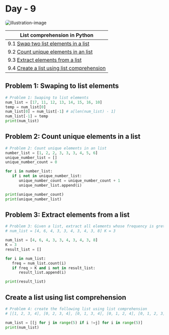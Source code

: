 # Day - 9

<img style="border-radius: 5px" src="https://community-cdn-digitalocean-com.global.ssl.fastly.net/RoGkayKbiUPPDfVJa56gTwmy" alt="illustration-image" />

| List comprehension in Python                                                          |
| ------------------------------------------------------------------------------------- |
| 9.1 [Swap two list elements in a list](#problem-1-swaping-to-list-elements)           |
| 9.2 [Count unique elements in an list](#problem-2-count-unique-elements-in-a-list)    |
| 9.3 [Extract elements from a list](#problem-3-extract-elements-from-a-list)           |
| 9.4 [Create a list using list comprehension](#create-a-list-using-list-comprehension) |

## Problem 1: Swaping to list elements

```python
# Problem 1: Swaping to list elements
num_list = [17, 11, 12, 13, 14, 15, 16, 10]
temp = num_list[0]
num_list[0] = num_list[-1] # a[len(num_list) - 1]
num_list[-1] = temp
print(num_list)
```

## Problem 2: Count unique elements in a list

```python
# Problem 2: Count unique elements in an list
number_list = [1, 2, 2, 3, 3, 3, 4, 5, 6]
unique_number_list = []
unique_number_count = 0

for i in number_list:
   if i not in unique_number_list:
      unique_number_count = unique_number_count + 1
      unique_number_list.append(i)

print(unique_number_count)
print(unique_number_list)
```

## Problem 3: Extract elements from a list

```python
# Problem 3: Given a list, extract all elements whose frequency is greter than K.
# num_list = [4, 6, 4, 3, 3, 4, 3, 4, 3, 8] K = 3

num_list = [4, 6, 4, 3, 3, 4, 3, 4, 3, 8]
K = 3
result_list = []

for i in num_list:
   freq = num_list.count(i)
   if freq > K and i not in result_list:
      result_list.append(i)

print(result_list)
```

## Create a list using list comprehension

```python
# Problem 4: create the following list using list comprehension
# [[1, 2, 3, 4], [0, 2, 3, 4], [0, 1, 3, 4], [0, 1, 2, 4], [0, 1, 2, 3]]

num_list = [[j for j in range(5) if i !=j] for i in range(5)]
print(num_list)
```
